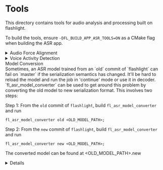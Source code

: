 # Tools

This directory contains tools for audio analysis and processing built on flashlight.

To build the tools, ensure `-DFL_BUILD_APP_ASR_TOOLS=ON` as a CMake flag when building the ASR app.

<details>
<summary>Audio Force Alignment</summary>

See the [`alignment` readme](https://github.com/jacobkahn/flashlight/tree/export-D25647716/flashlight/app/asr/tools/alignment) for documentation.
</details>

<details>
<summary>Voice Activity Detection</summary>

## Voice Activity Detection with CTC + an n-gram Language Model
`VoiceActivityDetection-CTC` contains a simple pipeline that supports a CTC-trained acoustic model trained with Flashlight and n-gram language model in an accepted binary format (see the [decoder documentation](https://github.com/flashlight/flashlight/blob/master/flashlight/app/asr/README.md#beam-search-decoder) for more).

### Using the Pipeline
Build the tool with `make fl_asr_voice_activity_detection_ctc -j$(nproc)`.

#### Input List File
First, create an input list file containing the audio data. The list file should exactly follow the standard wav2letter [list input format for training](https://github.com/flashlight/flashlight/blob/master/flashlight/app/asr/README.md#audio-and-transcriptions-data), but the transcriptions column should be empty. For instance:
```
// Example input file

[~/speech/data] head analyze.lst
train001 /tmp/000000000.flac 100.03
train002 /tmp/000000001.flac 360.57
train003 /tmp/000000002.flac 123.53
train004 /tmp/000000003.flac 999.99
...
...
```

#### Running
Run the binary:
```
[path to binary]/fl_asr_voice_activity_detection_ctc \
    --am [path to model] \
    --lm [path to language model] \
    --test [path to list file] \
    --lexicon [path to lexicon file] \
    --maxload -1 \
    --datadir= \
    --tokens [path to tokens file] \
    --outpath [output directory]
```

The script outputs four files named by each input sample ID in the directory specified by outpath:
1. A `.vad` file containing chunk-level probabilities of non-speech based on the probability of silence. These are assigned for each chunk of output; for a model trained with a stride of 1, these will be each frame (10 ms), but for a model with a stride of 8, these will be (80 ms) chunks.
2. An `.sts` file containing the perplexity the predicted sequence based on a specified input in addition to the percentage of the audio containing speech based on the passed `--vadthreshold`.
3. A `.tsc` file containing the most likely token-level transcription of given audio based on the acoustic model output only.
4. A `.fwt` file containing frame or chunk-level token emissions based on the most-likely token emitted for each sample.

### Acoustic Models for Audio Analysis

Below are baseline models usable with the tool, although any model/lexicon/token set can be used..

| File | Dataset | Dev Set | Criterion | Architecture | Lexicon | Tokens |
| - | - | - | - | - | - | - |
| [baseline_dev-other](https://dl.fbaipublicfiles.com/wav2letter/audio_analysis/tds_ctc/model.bin) | LibriSpeech | dev-other | CTC | [Archfile](https://dl.fbaipublicfiles.com/wav2letter/audio_analysis/tds_ctc/arch.txt) | [Lexicon](https://dl.fbaipublicfiles.com/wav2letter/audio_analysis/tds_ctc/dict.lst) | [Tokens](https://dl.fbaipublicfiles.com/wav2letter/audio_analysis/tds_ctc/tokens.lst) |

</details>
<summary>Model Conversion</summary>
Sometimes, an ASR model trained  from an `old` commit of `flashlight` can fail on `master` if the serialization semantics has changed. It'll be hard to reload the model and run the job in 'continue' mode or use it in decoder. `fl_asr_model_converter` can be used to get around this problem by converting the old model to new serialization format. This involves two steps:

Step 1:
From the `old` commit of `flashlight`, build `fl_asr_model_converter` and run
```
fl_asr_model_converter old <OLD_MODEL_PATH>;
```

Step 2:
From the `new` commit of `flashlight`, build `fl_asr_model_converter` and run
```
fl_asr_model_converter new <OLD_MODEL_PATH>;
```

The converted model can be found at <OLD_MODEL_PATH>.new
<details>
